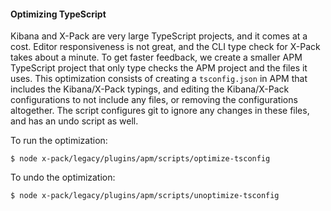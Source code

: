 #### Optimizing TypeScript 

Kibana and X-Pack are very large TypeScript projects, and it comes at a cost. Editor responsiveness is not great, and the CLI type check for X-Pack takes about a minute. To get faster feedback, we create a smaller APM TypeScript project that only type checks the APM project and the files it uses. This optimization consists of creating a `tsconfig.json` in APM that includes the Kibana/X-Pack typings, and editing the Kibana/X-Pack configurations to not include any files, or removing the configurations altogether. The script configures git to ignore any changes in these files, and has an undo script as well.

To run the optimization:

`$ node x-pack/legacy/plugins/apm/scripts/optimize-tsconfig`

To undo the optimization:

`$ node x-pack/legacy/plugins/apm/scripts/unoptimize-tsconfig`
